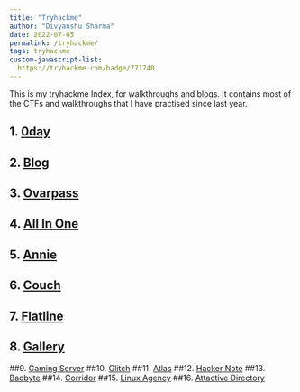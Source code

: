```yaml
---
title: "Tryhackme"
author: "Divyanshu Sharma"
date: 2022-07-05
permalink: /tryhackme/
tags: tryhackme
custom-javascript-list:
  https://tryhackme.com/badge/771740
---
```


This is my tryhackme Index, for walkthroughs and blogs. It contains most of the CTFs and walkthroughs that I have practised since last year.

## 1. [0day](https://divu050704.github.io/blog/tryhackme/0day)
## 2. [Blog](https://divu050704.github.io/blog/tryhackme/blog)
## 3. [Ovarpass](https://divu050704.github.io/blog/tryhackme/overpass)
## 4. [All In One](https://divu050704.github.io/blog/tryhackme/all-in-one)
## 5. [Annie](https://divu050704.github.io/blog/tryhackme/annie)
## 6. [Couch](https://divu050704.github.io/blog/tryhackme/couch)
## 7. [Flatline](https://divu050704.github.io/blog/tryhackme/flatline)
## 8. [Gallery](https://divu050704.github.io/blog/tryhackme/gallery666)
##9. [Gaming Server](https://divu050704.github.io/blog/tryhackme/gaming-server)
##10. [Glitch](https://divu050704.github.io/blog/tryhackme/glitch)
##11. [Atlas](https://divu050704.github.io/blog/tryhackme/atlas)
##12. [Hacker Note](https://divu050704.github.io/blog/tryhackme/hacker-note)
##13. [Badbyte](https://divu050704.github.io/blog/tryhackme/badbyte)
##14. [Corridor](https://divu050704.github.io/blog/tryhackme/corridor)
##15. [Linux Agency](https://divu050704.github.io/blog/tryhackme/linux-agency)
##16. [Attactive Directory](https://divu050704.github.io/blog/tryhackme/attacktiveDirectory)
